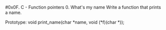 #0x0F. C - Function pointers
0. What's my name
Write a function that prints a name.

Prototype: void print_name(char *name, void (*f)(char *));

